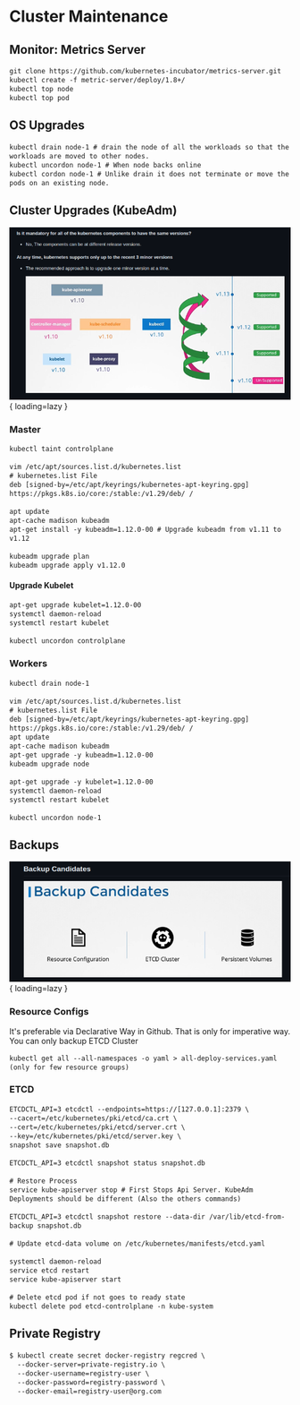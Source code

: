 # Cluster Maintenance

## Monitor: Metrics Server

```shell
git clone https://github.com/kubernetes-incubator/metrics-server.git
kubectl create -f metric-server/deploy/1.8+/
kubectl top node
kubectl top pod
```

## OS Upgrades

```shell
kubectl drain node-1 # drain the node of all the workloads so that the workloads are moved to other nodes.
kubectl uncordon node-1 # When node backs online
kubectl cordon node-1 # Unlike drain it does not terminate or move the pods on an existing node.
```

## Cluster Upgrades (KubeAdm)

![Cluster Upgrade](images/cluster-upgrade.png){ loading=lazy }

### Master

```shell
kubectl taint controlplane

vim /etc/apt/sources.list.d/kubernetes.list
# kubernetes.list File
deb [signed-by=/etc/apt/keyrings/kubernetes-apt-keyring.gpg] https://pkgs.k8s.io/core:/stable:/v1.29/deb/ /

apt update
apt-cache madison kubeadm
apt-get install -y kubeadm=1.12.0-00 # Upgrade kubeadm from v1.11 to v1.12

kubeadm upgrade plan
kubeadm upgrade apply v1.12.0
```

#### Upgrade Kubelet

```shell
apt-get upgrade kubelet=1.12.0-00
systemctl daemon-reload
systemctl restart kubelet

kubectl uncordon controlplane
```

### Workers

```shell
kubectl drain node-1

vim /etc/apt/sources.list.d/kubernetes.list
# kubernetes.list File
deb [signed-by=/etc/apt/keyrings/kubernetes-apt-keyring.gpg] https://pkgs.k8s.io/core:/stable:/v1.29/deb/ /
apt update
apt-cache madison kubeadm
apt-get upgrade -y kubeadm=1.12.0-00
kubeadm upgrade node

apt-get upgrade -y kubelet=1.12.0-00
systemctl daemon-reload
systemctl restart kubelet

kubectl uncordon node-1
```

## Backups

![Backup Candidates](images/backup-candidates.png){ loading=lazy }

### Resource Configs

It's preferable via Declarative Way in Github. That is only for imperative way. You can only backup ETCD Cluster

```shell
kubectl get all --all-namespaces -o yaml > all-deploy-services.yaml (only for few resource groups)
```

### ETCD

```shell
ETCDCTL_API=3 etcdctl --endpoints=https://[127.0.0.1]:2379 \
--cacert=/etc/kubernetes/pki/etcd/ca.crt \
--cert=/etc/kubernetes/pki/etcd/server.crt \
--key=/etc/kubernetes/pki/etcd/server.key \
snapshot save snapshot.db

ETCDCTL_API=3 etcdctl snapshot status snapshot.db

# Restore Process
service kube-apiserver stop # First Stops Api Server. KubeAdm Deployments should be different (Also the others commands)

ETCDCTL_API=3 etcdctl snapshot restore --data-dir /var/lib/etcd-from-backup snapshot.db

# Update etcd-data volume on /etc/kubernetes/manifests/etcd.yaml

systemctl daemon-reload
service etcd restart
service kube-apiserver start

# Delete etcd pod if not goes to ready state
kubectl delete pod etcd-controlplane -n kube-system
```

## Private Registry

```shell
$ kubectl create secret docker-registry regcred \
  --docker-server=private-registry.io \ 
  --docker-username=registry-user \
  --docker-password=registry-password \
  --docker-email=registry-user@org.com
```